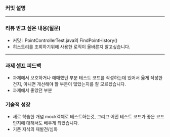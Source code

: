 ### **커밋 설명**

---
### **리뷰 받고 싶은 내용(질문)**

  - 커밋 : PointControllerTest.java의 FindPointHistory()
  - 히스토리를 조회하기위해 사용한 로직이 올바른지 알고싶습니다.

---

### **과제 셀프 피드백**
- 과제에서 모호하거나 애매했던 부분
    테스트 코드를 작성하는데 있어서 옳게 작성한건지, 아니면 개선해야 할 부분이
많았는지를 잘 모르겠습니다.
- 과제에서 좋았던 부분


### 기술적 성장
- 새로 학습한 개념
    mock객체로 테스트하는것, 그리고 어떤 테스트 코드가 좋은 코드인지에 대해서도 배우게
되었습니다.
- 기존 지식의 재발견/심화